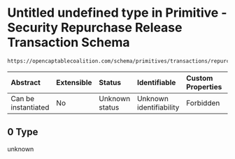 # Untitled undefined type in Primitive - Security Repurchase Release Transaction Schema

```txt
https://opencaptablecoalition.com/schema/primitives/transactions/repurchase_release/base_repurchase_release#/allOf/0
```



| Abstract            | Extensible | Status         | Identifiable            | Custom Properties | Additional Properties | Access Restrictions | Defined In                                                                                                                                             |
| :------------------ | :--------- | :------------- | :---------------------- | :---------------- | :-------------------- | :------------------ | :----------------------------------------------------------------------------------------------------------------------------------------------------- |
| Can be instantiated | No         | Unknown status | Unknown identifiability | Forbidden         | Allowed               | none                | [BaseRepurchaseRelease.schema.json*](schema/primitives/transactions/release/BaseRelease.schema.json "open original schema") |

## 0 Type

unknown

